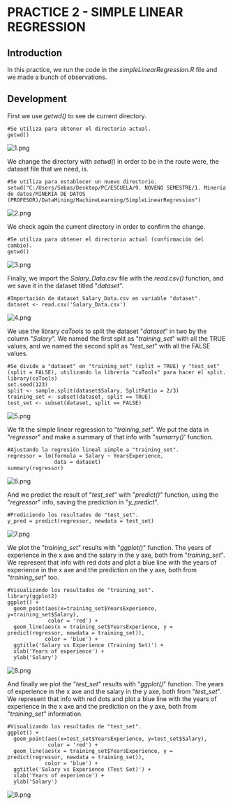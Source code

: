 # PRACTICE 2 - SIMPLE LINEAR REGRESSION

## Introduction
In this practice, we run the code in the _simpleLinearRegression.R_ file and we made a bunch of observations.

## Development

First we use _getwd()_ to see de current directory.

	#Se utiliza para obtener el directorio actual.
	getwd()

![1.png](https://raw.github.com/sebastiansandovalcastro/DataMining/images/unit3/practice1/1.png)

We change the directory with _setwd()_ in order to be in the route were, the dataset file that we need, is.

	#Se utiliza para establecer un nuevo directorio.
	setwd("C:/Users/Sebas/Desktop/PC/ESCUELA/9. NOVENO SEMESTRE/1. Minería de datos/MINERÍA DE DATOS (PROFESOR)/DataMining/MachineLearning/SimpleLinearRegression")

![2.png](https://raw.github.com/sebastiansandovalcastro/DataMining/images/unit3/practice1/2.png)

We check again the current directory in order to confirm the change.

	#Se utiliza para obtener el directorio actual (confirmación del cambio).
	getwd()

![3.png](https://raw.github.com/sebastiansandovalcastro/DataMining/images/unit3/practice1/3.png)

Finally, we import the _Salary_Data.csv_ file with the _read.csv()_ function, and we save it in the dataset titled "_dataset_".

	#Importación de dataset Salary_Data.csv en variable "dataset".
	dataset <- read.csv('Salary_Data.csv')

![4.png](https://raw.github.com/sebastiansandovalcastro/DataMining/images/unit3/practice1/4.png)

We use the library _caTools_ to split the dataset "_dataset_" in two by the column "_Salary_". We named the first split as "_training_set_" with all the TRUE values, and we named the second split as "_test_set_" with all the FALSE values.

	#Se divide a "dataset" en "training_set" (split = TRUE) y "test_set" (split = FALSE), utilizando la librería "caTools" para hacer el split.
	library(caTools)
	set.seed(123)
	split <- sample.split(dataset$Salary, SplitRatio = 2/3)
	training_set <- subset(dataset, split == TRUE)
	test_set <- subset(dataset, split == FALSE)

![5.png](https://raw.github.com/sebastiansandovalcastro/DataMining/images/unit3/practice1/5.png)

We fit the simple linear regression to "_training_set_". We put the data in "_regressor_" and make a summary of that info with "_sumarry()_' function.

	#Ajustando la regresión lineal simple a "training_set".
	regressor = lm(formula = Salary ~ YearsExperience,
				   data = dataset)
	summary(regressor)

![6.png](https://raw.github.com/sebastiansandovalcastro/DataMining/images/unit3/practice1/6.png)

And we predict the result of "_test_set_" with "_predict()_" function, using the "_regressor_" info, saving the prediction in "_y_predict_".

	#Prediciendo los resultados de "test_set".
	y_pred = predict(regressor, newdata = test_set)

![7.png](https://raw.github.com/sebastiansandovalcastro/DataMining/images/unit3/practice1/7.png)

We plot the "_training_set_" results with "_ggplot()_" function. The years of experience in the x axe and the salary in the y axe, both from "_training_set_". We represent that info with red dots and plot a blue line with the years of experience in the x axe and the prediction on the y axe, both from "_training_set_" too.

	#Visualizando los resultados de "training_set".
	library(ggplot2)
	ggplot() +
	  geom_point(aes(x=training_set$YearsExperience, y=training_set$Salary),
				 color = 'red') +
	  geom_line(aes(x = training_set$YearsExperience, y = predict(regressor, newdata = training_set)),
				color = 'blue') +
	  ggtitle('Salary vs Experience (Training Set)') +
	  xlab('Years of experience') +
	  ylab('Salary')

![8.png](https://raw.github.com/sebastiansandovalcastro/DataMining/images/unit3/practice1/8.png)

And finally we plot the "_test_set_" results with "_ggplot()_" function. The years of experience in the x axe and the salary in the y axe, both from "_test_set_". We represent that info with red dots and plot a blue line with the years of experience in the x axe and the prediction on the y axe, both from "_training_set_" information.

	#Visualizando los resultados de "test_set".
	ggplot() +
	  geom_point(aes(x=test_set$YearsExperience, y=test_set$Salary),
				 color = 'red') +
	  geom_line(aes(x = training_set$YearsExperience, y = predict(regressor, newdata = training_set)),
				color = 'blue') +
	  ggtitle('Salary vs Experience (Test Set)') +
	  xlab('Years of experience') +
	  ylab('Salary')

![9.png](https://raw.github.com/sebastiansandovalcastro/DataMining/images/unit3/practice1/9.png)
